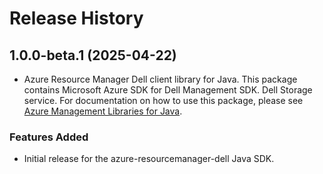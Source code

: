 # Release History

## 1.0.0-beta.1 (2025-04-22)

- Azure Resource Manager Dell client library for Java. This package contains Microsoft Azure SDK for Dell Management SDK. Dell Storage service. For documentation on how to use this package, please see [Azure Management Libraries for Java](https://aka.ms/azsdk/java/mgmt).
### Features Added

- Initial release for the azure-resourcemanager-dell Java SDK.
